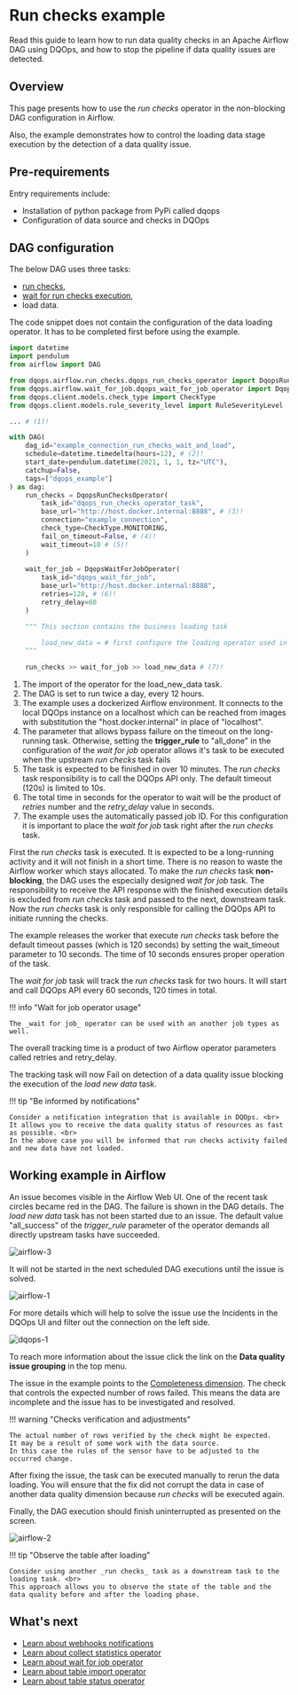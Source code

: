# Run checks example
Read this guide to learn how to run data quality checks in an Apache Airflow DAG using DQOps, and how to stop the pipeline if data quality issues are detected.

## Overview

This page presents how to use the _run checks_ operator in the non-blocking DAG configuration in Airflow.

Also, the example demonstrates how to control the loading data stage execution by the detection of a data quality issue.

## Pre-requirements

Entry requirements include:

- Installation of python package from PyPi called dqops
- Configuration of data source and checks in DQOps

## DAG configuration

The below DAG uses three tasks: 

- [run checks](./run-checks-operator.md),
- [wait for run checks execution](./wait-for-job-operator.md),
- load data.

The code snippet does not contain the configuration of the data loading operator.
It has to be completed first before using the example.

```python
import datetime
import pendulum
from airflow import DAG

from dqops.airflow.run_checks.dqops_run_checks_operator import DqopsRunChecksOperator
from dqops.airflow.wait_for_job.dqops_wait_for_job_operator import DqopsWaitForJobOperator
from dqops.client.models.check_type import CheckType
from dqops.client.models.rule_severity_level import RuleSeverityLevel

... # (1)!

with DAG(
    dag_id="example_connection_run_checks_wait_and_load",
    schedule=datetime.timedelta(hours=12), # (2)!
    start_date=pendulum.datetime(2021, 1, 1, tz="UTC"),
    catchup=False,
    tags=["dqops_example"]
) as dag:
    run_checks = DqopsRunChecksOperator(
        task_id="dqops_run_checks_operator_task",        
        base_url="http://host.docker.internal:8888", # (3)!
        connection="example_connection",
        check_type=CheckType.MONITORING,
        fail_on_timeout=False, # (4)!
        wait_timeout=10 # (5)!
    )
   
    wait_for_job = DqopsWaitForJobOperator(
        task_id="dqops_wait_for_job",
        base_url="http://host.docker.internal:8888",
        retries=120, # (6)!
        retry_delay=60
    )

    """ This section contains the business loading task 

        load_new_data = # first configure the loading operator used in your project
    """
    
    run_checks >> wait_for_job >> load_new_data # (7)!

```

1. The import of the operator for the load_new_data task.
2. The DAG is set to run twice a day, every 12 hours.
3. The example uses a dockerized Airflow environment. It connects to the local DQOps instance on a localhost which can be reached from images with substitution the "host.docker.internal" in place of "localhost".
4. The parameter that allows bypass failure on the timeout on the long-running task. Otherwise, setting the **trigger_rule** to "all_done" in the configuration of the _wait for job_ operator allows it's task to be executed when the upstream _run checks_ task fails
5. The task is expected to be finished in over 10 minutes. The _run checks_ task responsibility is to call the DQOps API only. The default timeout (120s) is limited to 10s.
6. The total time in seconds for the operator to wait will be the product of *retries* number and the *retry_delay* value in seconds.
7. The example uses the automatically passed job ID. For this configuration it is important to place the _wait for job_ task right after the _run checks_ task.

First the _run checks_ task is executed.
It is expected to be a long-running activity and it will not finish in a short time. 
There is no reason to waste the Airflow worker which stays allocated.
To make the _run checks_ task **non-blocking**, the DAG uses the especially designed _wait for job_ task. 
The responsibility to receive the API response with the finished execution details is excluded from _run checks_ task and passed to the next, downstream task.
Now the _run checks_ task is only responsible for calling the DQOps API to initiate running the checks. 

The example releases the worker that execute _run checks_ task before the default timeout passes (which is 120 seconds) by setting the wait_timeout parameter to 10 seconds.
The time of 10 seconds ensures proper operation of the task.

The _wait for job_ task will track the _run checks_ task for two hours. 
It will start and call DQOps API every 60 seconds, 120 times in total.

!!! info "Wait for job operator usage"

    The _wait for job_ operator can be used with an another job types as well.

The overall tracking time is a product of two Airflow operator parameters called retries and retry_delay.

The tracking task will now Fail on detection of a data quality issue blocking the execution of the _load new data_ task.

!!! tip "Be informed by notifications"

    Consider a notification integration that is available in DQOps. <br>
    It allows you to receive the data quality status of resources as fast as possible. <br>
    In the above case you will be informed that run checks activity failed and new data have not loaded.


## Working example in Airflow 

An issue becomes visible in the Airflow Web UI. One of the recent task circles became red in the DAG.
The failure is shown in the DAG details. The _load new data_ task has not been started due to an issue.
The default value "all_success" of the _trigger_rule_ parameter of the operator demands all directly upstream tasks have succeeded.

![airflow-3](https://dqops.com/docs/images/integrations/airflow/run-checks-use-case/airflow-3.png)

It will not be started in the next scheduled DAG executions until the issue is solved.

![airflow-1](https://dqops.com/docs/images/integrations/airflow/run-checks-use-case/airflow-1.png)

For more details which will help to solve the issue use the Incidents in the DQOps UI and filter out the connection on the left side.  

![dqops-1](https://dqops.com/docs/images/integrations/airflow/run-checks-use-case/dqops-1.png)

To reach more information about the issue click the link on the **Data quality issue grouping** in the top menu.

The issue in the example points to the [Completeness dimension](../../dqo-concepts/data-quality-dimensions.md).
The check that controls the expected number of rows failed.
This means the data are incomplete and the issue has to be investigated and resolved.

!!! warning "Checks verification and adjustments"

    The actual number of rows verified by the check might be expected.
    It may be a result of some work with the data source.
    In this case the rules of the sensor have to be adjusted to the occurred change.

After fixing the issue, the task can be executed manually to rerun the data loading.
You will ensure that the fix did not corrupt the data in case of another data quality dimension because _run checks_ will be executed again.

Finally, the DAG execution should finish uninterrupted as presented on the screen.

![airflow-2](https://dqops.com/docs/images/integrations/airflow/run-checks-use-case/airflow-2.png)


!!! tip "Observe the table after loading"

    Consider using another _run checks_ task as a downstream task to the loading task. <br>
    This approach allows you to observe the state of the table and the data quality before and after the loading phase.


## What's next

- [Learn about webhooks notifications](../webhooks/index.md)
- [Learn about collect statistics operator](./collect-statistics-operator.md)
- [Learn about wait for job operator](./wait-for-job-operator.md)
- [Learn about table import operator](./table-import-operator.md)
- [Learn about table status operator](./table-status-operator.md)
